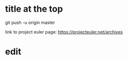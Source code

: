 title at the top
===
git push -u origin master

link to project euler page: https://projecteuler.net/archives

# edit
